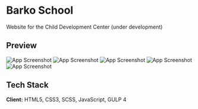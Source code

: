# Barko School

Website for the Child Development Center (under development)

## Preview

![App Screenshot](http://danilarose.net/preview-projects/BarkoSchool/barko-school-home-page.png)
![App Screenshot](http://danilarose.net/preview-projects/BarkoSchool/barko-school-english-page.png)
![App Screenshot](http://danilarose.net/preview-projects/BarkoSchool/course_popup.png)
![App Screenshot](http://danilarose.net/preview-projects/BarkoSchool/schedule_popup_1.png)
![App Screenshot](http://danilarose.net/preview-projects/BarkoSchool/schedule_popup_2.png)


## Tech Stack 

**Client:** HTML5, CSS3, SCSS, JavaScript, GULP 4